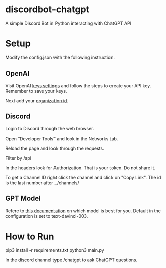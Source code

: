 # discordbot-chatgpt
A simple Discord Bot in Python interacting with ChatGPT API

# Setup

Modify the config.json with the following instruction.

## OpenAI
Visit OpenAI [keys settings](https://platform.openai.com/account/api-keys) and follow the steps to create your API key. Remember to save your keys.

Next add your [organization id](https://platform.openai.com/account/org-settings).

## Discord


Login to Discord through the web browser.

Open “Developer Tools” and look in the Networks tab.

Reload the page and look through the requests.

Filter by /api

In the headers look for Authorization. That is your token. Do not share it.

To get a Channel ID right click the channel and click on "Copy Link". The id is the last number after ../channels/

## GPT Model

Refere to [this documentation](https://platform.openai.com/docs/models) on which model is best for you. Default in the configuration is set to text-davinci-003.


# How to Run

pip3 install -r requirements.txt
python3 main.py

In the discord channel type /chatgpt to ask ChatGPT questions.